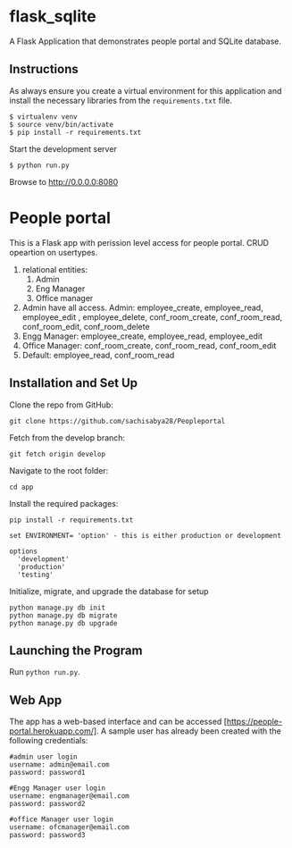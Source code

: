 # flask_sqlite
A Flask Application that demonstrates people portal and 
SQLite database.

## Instructions
As always ensure you create a virtual environment for this application and install
the necessary libraries from the `requirements.txt` file.

```
$ virtualenv venv
$ source venv/bin/activate
$ pip install -r requirements.txt
```

Start the development server

```
$ python run.py
```


Browse to http://0.0.0.0:8080

# People portal
This is a Flask app with perission level access for people portal. 
CRUD opeartion on usertypes. 

1. relational entities:
    1. Admin
    2. Eng Manager
    3. Office manager
2. Admin have all access. Admin: employee_create, 
employee_read, employee_edit , employee_delete,  conf_room_create, conf_room_read, conf_room_edit, conf_room_delete
3. Engg Manager: employee_create, employee_read, employee_edit
4. Office Manager: conf_room_create, conf_room_read, conf_room_edit
5. Default: employee_read, conf_room_read

## Installation and Set Up
Clone the repo from GitHub:
```
git clone https://github.com/sachisabya28/Peopleportal
```

Fetch from the develop branch:
```
git fetch origin develop
```

Navigate to the root folder:
```
cd app
```

Install the required packages:
```
pip install -r requirements.txt
```
```
set ENVIRONMENT= 'option' - this is either production or development
```
```
options
  'development'
  'production'
  'testing'
```  

Initialize, migrate, and upgrade the database for setup
```
python manage.py db init
python manage.py db migrate
python manage.py db upgrade
```

## Launching the Program
Run ```python run.py```. 



## Web App

The app has a web-based interface and can be accessed [https://people-portal.herokuapp.com/]. A sample user has already been created with the following credentials:

```
#admin user login
username: admin@email.com
password: password1
```

```
#Engg Manager user login
username: engmanager@email.com
password: password2
```

```
#office Manager user login
username: ofcmanager@email.com
password: password3
```
